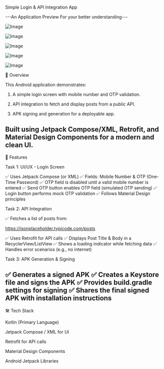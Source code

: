 Simple Login & API Integration App

---An Application Preview For your better understanding---

![Image](https://github.com/user-attachments/assets/4c7d29c0-572d-4cec-9c56-fa0f2c0566d9)

![Image](https://github.com/user-attachments/assets/9cf41bce-df97-4cca-a0a6-699697893432)

![Image](https://github.com/user-attachments/assets/84330e3c-8d88-462a-995a-e697f0e61b88)

![Image](https://github.com/user-attachments/assets/098aeb79-4b18-4cae-85e2-e267e554f05e)

![Image](https://github.com/user-attachments/assets/c45c935c-87f1-4bbb-bdf6-5d49917d5e6d)


📌 Overview

This Android application demonstrates:

1. A simple login screen with mobile number and OTP validation.

2. API integration to fetch and display posts from a public API.

3. APK signing and generation for a deployable app.

Built using Jetpack Compose/XML, Retrofit, and Material Design Components for a modern and clean UI.
---

🚀 Features

Task 1: UI/UX - Login Screen

✅ Uses Jetpack Compose (or XML)
✅ Fields: Mobile Number & OTP (One-Time Password)
✅ OTP field is disabled until a valid mobile number is entered
✅ Send OTP button enables OTP field (simulated OTP sending)
✅ Login button performs mock OTP validation
✅ Follows Material Design principles

Task 2: API Integration

✅ Fetches a list of posts from:

https://jsonplaceholder.typicode.com/posts

✅ Uses Retrofit for API calls
✅ Displays Post Title & Body in a RecyclerView/ListView
✅ Shows a loading indicator while fetching data
✅ Handles error scenarios (e.g., no internet)

Task 3: APK Generation & Signing

✅ Generates a signed APK
✅ Creates a Keystore file and signs the APK
✅ Provides build.gradle settings for signing
✅ Shares the final signed APK with installation instructions
---

🛠️ Tech Stack

Kotlin (Primary Language)

Jetpack Compose / XML for UI

Retrofit for API calls

Material Design Components

Android Jetpack Libraries


